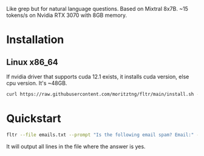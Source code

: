 Like grep but for natural language questions. Based on Mixtral 8x7B. ~15 tokens/s on Nvidia RTX 3070 with 8GB memory.

# Installation
## Linux x86_64
If nvidia driver that supports cuda 12.1 exists, it installs cuda version, else cpu version. It's ~48GB. 
```bash
curl https://raw.githubusercontent.com/moritztng/fltr/main/install.sh -o install.sh && bash install.sh && source ~/.bashrc
```

# Quickstart
```bash
fltr --file emails.txt --prompt "Is the following email spam? Email:" --batch-size 32
```
It will output all lines in the file where the answer is yes.
